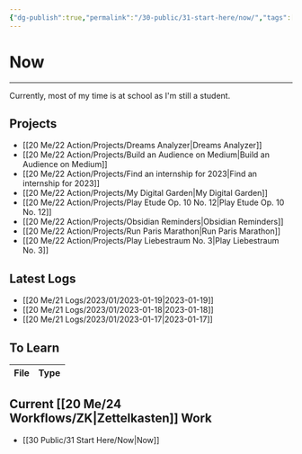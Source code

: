 ```yaml
---
{"dg-publish":true,"permalink":"/30-public/31-start-here/now/","tags":["working-on"]}
---
```


# Now
---
Currently, most of my time is at school as I'm still a student. 

## Projects
- [[20 Me/22 Action/Projects/Dreams Analyzer\|Dreams Analyzer]]
- [[20 Me/22 Action/Projects/Build an Audience on Medium\|Build an Audience on Medium]]
- [[20 Me/22 Action/Projects/Find an internship for 2023\|Find an internship for 2023]]
- [[20 Me/22 Action/Projects/My Digital Garden\|My Digital Garden]]
- [[20 Me/22 Action/Projects/Play Etude Op. 10 No. 12\|Play Etude Op. 10 No. 12]]
- [[20 Me/22 Action/Projects/Obsidian Reminders\|Obsidian Reminders]]
- [[20 Me/22 Action/Projects/Run Paris Marathon\|Run Paris Marathon]]
- [[20 Me/22 Action/Projects/Play Liebestraum No. 3\|Play Liebestraum No. 3]]


## Latest Logs
- [[20 Me/21 Logs/2023/01/2023-01-19\|2023-01-19]]
- [[20 Me/21 Logs/2023/01/2023-01-18\|2023-01-18]]
- [[20 Me/21 Logs/2023/01/2023-01-17\|2023-01-17]]


## To Learn
| File | Type |
| ---- | ---- |


## Current [[20 Me/24 Workflows/ZK\|Zettelkasten]] Work
- [[30 Public/31 Start Here/Now\|Now]]

